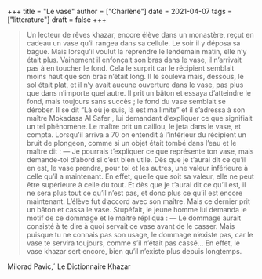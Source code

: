 +++
title = "Le vase"
author = ["Charlène"]
date = 2021-04-07
tags = ["litterature"]
draft = false
+++

> Un lecteur de rêves khazar, encore élève dans un monastère, reçut en cadeau un vase qu’il rangea
> dans sa cellule. Le soir il y déposa sa bague. Mais lorsqu’il voulut la reprendre le lendemain matin,
> elle n’y était plus. Vainement il enfonçait son bras dans le vase, il n’arrivait pas à en toucher le fond.
> Cela le surprit car le récipient semblait moins haut que son bras n’était long. Il le souleva mais,
> dessous, le sol était plat, et il n’y avait aucune ouverture dans le vase, pas plus que dans n’importe
> quel autre. Il prit un bâton et essaya d’atteindre le fond, mais toujours sans succès ; le fond du vase
> semblait se dérober. Il se dit “Là où je suis, là est ma limite” et il s’adressa à son maître Mokadasa
> Al Safer , lui demandant d’expliquer ce que signifiait un tel phénomène. Le maître prit un caillou,
> le jeta dans le vase, et compta. Lorsqu’il arriva à 70 on entendit à l’intérieur du récipient un bruit de
> plongeon, comme si un objet était tombé dans l’eau et le maître dit :
> — Je pourrais t’expliquer ce que représente ton vase, mais demande-toi d’abord si c’est bien utile.
> Dès que je t’aurai dit ce qu’il en est, le vase prendra, pour toi et les autres, une valeur inférieure à celle
> qu’il a maintenant. En effet, quelle que soit sa valeur, elle ne peut être supérieure à celle du tout. Et
> dès que je t’aurai dit ce qu’il est, il ne sera plus tout ce qu’il n’est pas, et donc plus ce qu’il est encore
> maintenant.
> L’élève fut d’accord avec son maître. Mais ce dernier prit un bâton et cassa le vase. Stupéfait, le
> jeune homme lui demanda le motif de ce dommage et le maître répliqua :
> — Le dommage aurait consisté à te dire à quoi servait ce vase avant de le casser. Mais puisque tu
> ne connais pas son usage, le dommage n’existe pas, car le vase te servira toujours, comme s’il n’était
> pas cassé...
> En effet, le vase khazar sert encore, bien qu’il n’existe plus depuis longtemps.

Milorad Pavic,´ Le Dictionnaire Khazar

